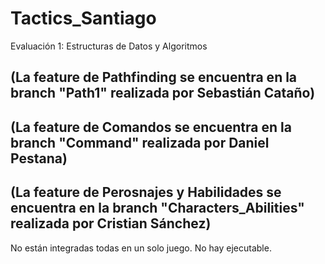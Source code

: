 # Tactics_Santiago
Evaluación 1: Estructuras de Datos y Algoritmos
## (La feature de Pathfinding se encuentra en la branch "Path1" realizada por Sebastián Cataño)
## (La feature de Comandos se encuentra en la branch "Command" realizada por Daniel Pestana)
## (La feature de Perosnajes y Habilidades se encuentra en la branch "Characters_Abilities" realizada por Cristian Sánchez)
No están integradas todas en un solo juego. No hay ejecutable.
